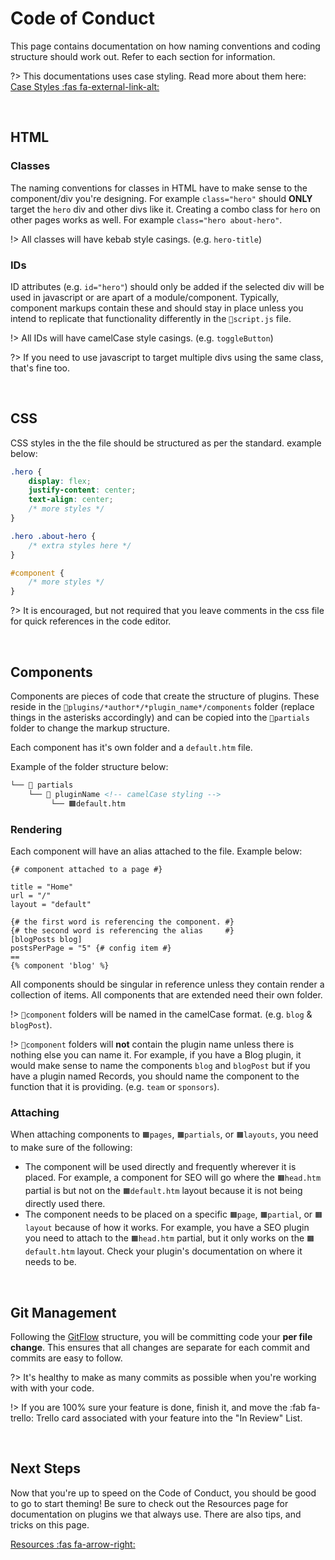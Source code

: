 # Code of Conduct

This page contains documentation on how naming conventions and coding structure should work out. Refer to each section for information.

?> This documentations uses case styling. Read more about them here: [Case Styles :fas fa-external-link-alt:](https://medium.com/better-programming/string-case-styles-camel-pascal-snake-and-kebab-case-981407998841)

</br>

## HTML

### Classes
The naming conventions for classes in HTML have to make sense to the component/div you're designing. For example `class="hero"` should __ONLY__ target the `hero` div and other divs like it. Creating a combo class for `hero` on other pages works as well. For example `class="hero about-hero"`. 

!> All classes will have kebab style casings. (e.g. `hero-title`)


### IDs 
ID attributes (e.g. `id="hero"`) should only be added if the selected div will be used in javascript or are apart of a module/component. Typically, component markups contain these and should stay in place unless you intend to replicate that functionality differently in the `📄script.js` file. 

!> All IDs will have camelCase style casings. (e.g. `toggleButton`)

?> If you need to use javascript to target multiple divs using the same class, that's fine too. 

</br>

## CSS
CSS styles in the the file should be structured as per the standard. example below: 

``` css
.hero {
    display: flex;
    justify-content: center;
    text-align: center;
    /* more styles */
}

.hero .about-hero {
    /* extra styles here */
}

#component {
    /* more styles */
}
```

?> It is encouraged, but not required that you leave comments in the css file for quick references in the code editor. 


</br>

## Components

Components are pieces of code that create the structure of plugins. These reside in the `📁plugins/*author*/*plugin_name*/components` folder (replace things in the asterisks accordingly) and can be copied into the `📁partials` folder to change the markup structure.

Each component has it's own folder and a `default.htm` file. 



Example of the folder structure below:

``` html
└── 📁 partials                      
    └── 📁 pluginName <!-- camelCase styling -->
         └── 🟧default.htm 
```

### Rendering

Each component will have an alias attached to the file. Example below:

``` twig
{# component attached to a page #}

title = "Home"
url = "/"
layout = "default"

{# the first word is referencing the component. #}
{# the second word is referencing the alias     #}
[blogPosts blog]
postsPerPage = "5" {# config item #}
==
{% component 'blog' %} 

```

 
All components should be singular in reference unless they contain render a collection of items. All components that are extended need their own folder.

!> `📁component` folders will be named in the camelCase format. (e.g. `blog` & `blogPost`).


!> `📁component` folders will __not__ contain the plugin name unless there is nothing else you can name it. For example, if you have a Blog plugin, it would make sense to name the components `blog` and `blogPost` but if you have a plugin named Records, you should name the component to the function that it is providing. (e.g. `team` or `sponsors`). 

### Attaching

When attaching components to `🟧pages`, `🟧partials`, or `🟧layouts`, you need to make sure of the following:

 - The component will be used directly and frequently wherever it is placed. For example, a component for SEO will go where the `🟧head.htm` partial is but not on the `🟧default.htm` layout because it is not being directly used there. 
 - The component needs to be placed on a specific `🟧page`, `🟧partial`, or `🟧layout` because of how it works. For example, you have a SEO plugin you need to attach to the `🟧head.htm` partial, but it only works on the `🟧default.htm` layout. Check your plugin's documentation on where it needs to be. 


</br>

## Git Management
Following the [GitFlow](/docs/gitflow.md) structure, you will be committing code your __per file change__. This ensures that all changes are separate for each commit and commits are easy to follow. 

?> It's healthy to make as many commits as possible when you're working with with your code.

!> If you are 100% sure your feature is done, finish it, and move the :fab fa-trello: Trello card associated with your feature into the "In Review" List. 

</br>

## Next Steps

Now that you're up to speed on the Code of Conduct, you should be good to go to start theming! Be sure to check out the Resources page for documentation on plugins we that always use. There are also tips, and tricks on this page. 

[Resources :fas fa-arrow-right:](/docs/resources.md)